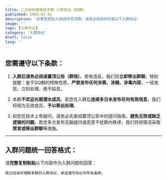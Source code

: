```yaml
---
title: 二叉树树直属技术群-入群协议（QQ群）
published: 1999-01-01
description: '如果您想加入QQ技术交流群，请务必阅读并同意以下入群协议'
image: ''
tags: [入群协议]
category: '入群协议'
draft: false 
lang: ''
---
```


## 您需遵守以下条款：

1. **入群后请务必阅读置顶公告（群规）**。若有违反，我们将**立即移出群聊**。特别提醒：鉴于QQ群的特殊性质，**严禁发布任何涉黄、涉赌、涉毒内容**，一经发现，立刻处理，绝不姑息。

2. 本群**不欢迎长期潜水成员**。若您在入群后**连续多日未发布任何有效信息**，我们将视为无效成员，**予以移出处理**。

3. 如您在技术上有疑问，请务必先查阅置顶公告中的提问指南，**避免无效或缺乏逻辑的问题**。若您多次发布无脑提问或恶意干扰群内秩序，我们将视情况采取**禁言或移出群聊**等措施。

---

## 入群问题统一回答格式：

请**完整复制粘贴**以下内容作为入群问题的回答：

```
我已阅读并理解本群的入群协议，承诺遵守协议中所有条款。
```
